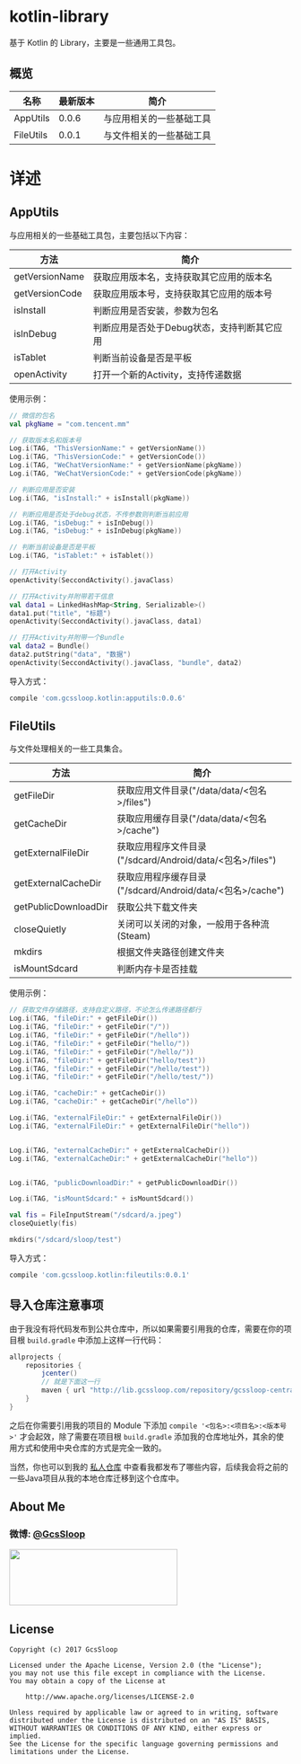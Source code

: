 # kotlin-library

基于 Kotlin 的 Library，主要是一些通用工具包。

## 概览

| 名称        | 最新版本  | 简介           |
| --------- | ----- | ------------ |
| AppUtils  | 0.0.6 | 与应用相关的一些基础工具 |
| FileUtils | 0.0.1 | 与文件相关的一些基础工具 |



# 详述

## AppUtils

与应用相关的一些基础工具包，主要包括以下内容：

| 方法             | 简介                       |
| -------------- | ------------------------ |
| getVersionName | 获取应用版本名，支持获取其它应用的版本名     |
| getVersionCode | 获取应用版本号，支持获取其它应用的版本号     |
| isInstall      | 判断应用是否安装，参数为包名           |
| isInDebug      | 判断应用是否处于Debug状态，支持判断其它应用 |
| isTablet       | 判断当前设备是否是平板              |
| openActivity   | 打开一个新的Activity，支持传递数据    |

使用示例：

```kotlin
// 微信的包名
val pkgName = "com.tencent.mm"

// 获取版本名和版本号
Log.i(TAG, "ThisVersionName:" + getVersionName())
Log.i(TAG, "ThisVersionCode:" + getVersionCode())
Log.i(TAG, "WeChatVersionName:" + getVersionName(pkgName))
Log.i(TAG, "WeChatVersionCode:" + getVersionCode(pkgName))

// 判断应用是否安装
Log.i(TAG, "isInstall:" + isInstall(pkgName))

// 判断应用是否处于debug状态，不传参数则判断当前应用
Log.i(TAG, "isDebug:" + isInDebug())
Log.i(TAG, "isDebug:" + isInDebug(pkgName))

// 判断当前设备是否是平板
Log.i(TAG, "isTablet:" + isTablet())

// 打开Activity
openActivity(SeccondActivity().javaClass)

// 打开Activity并附带若干信息
val data1 = LinkedHashMap<String, Serializable>()
data1.put("title", "标题")
openActivity(SeccondActivity().javaClass, data1)

// 打开Activity并附带一个Bundle
val data2 = Bundle()
data2.putString("data", "数据")
openActivity(SeccondActivity().javaClass, "bundle", data2)
```

导入方式：

```groovy
compile 'com.gcssloop.kotlin:apputils:0.0.6'
```



## FileUtils

与文件处理相关的一些工具集合。

| 方法                   | 简介                                       |
| -------------------- | ---------------------------------------- |
| getFileDir           | 获取应用文件目录("/data/data/<包名>/files")        |
| getCacheDir          | 获取应用缓存目录("/data/data/<包名>/cache")        |
| getExternalFileDir   | 获取应用程序文件目录("/sdcard/Android/data/<包名>/files") |
| getExternalCacheDir  | 获取应用程序缓存目录("/sdcard/Android/data/<包名>/cache") |
| getPublicDownloadDir | 获取公共下载文件夹                                |
| closeQuietly         | 关闭可以关闭的对象，一般用于各种流(Steam)                 |
| mkdirs               | 根据文件夹路径创建文件夹                             |
| isMountSdcard        | 判断内存卡是否挂载                                |

使用示例：

```kotlin
// 获取文件存储路径，支持自定义路径，不论怎么传递路径都行
Log.i(TAG, "fileDir:" + getFileDir())
Log.i(TAG, "fileDir:" + getFileDir("/"))
Log.i(TAG, "fileDir:" + getFileDir("/hello"))
Log.i(TAG, "fileDir:" + getFileDir("hello/"))
Log.i(TAG, "fileDir:" + getFileDir("/hello/"))
Log.i(TAG, "fileDir:" + getFileDir("hello/test"))
Log.i(TAG, "fileDir:" + getFileDir("/hello/test"))
Log.i(TAG, "fileDir:" + getFileDir("/hello/test/"))

Log.i(TAG, "cacheDir:" + getCacheDir())
Log.i(TAG, "cacheDir:" + getCacheDir("/hello"))

Log.i(TAG, "externalFileDir:" + getExternalFileDir())
Log.i(TAG, "externalFileDir:" + getExternalFileDir("hello"))


Log.i(TAG, "externalCacheDir:" + getExternalCacheDir())
Log.i(TAG, "externalCacheDir:" + getExternalCacheDir("hello"))


Log.i(TAG, "publicDownloadDir:" + getPublicDownloadDir())

Log.i(TAG, "isMountSdcard:" + isMountSdcard())

val fis = FileInputStream("/sdcard/a.jpeg")
closeQuietly(fis)

mkdirs("/sdcard/sloop/test")
```

导入方式：

```groovy
compile 'com.gcssloop.kotlin:fileutils:0.0.1'
```



## 导入仓库注意事项

由于我没有将代码发布到公共仓库中，所以如果需要引用我的仓库，需要在你的项目根 `build.gradle` 中添加上这样一行代码：

```groovy
allprojects {
    repositories {
        jcenter()
        // 就是下面这一行
        maven { url "http://lib.gcssloop.com/repository/gcssloop-central/" }
    }
}
```

之后在你需要引用我的项目的 Module 下添加 `compile '<包名>:<项目名>:<版本号>'` 才会起效，除了需要在项目根 `build.gradle` 添加我的仓库地址外，其余的使用方式和使用中央仓库的方式是完全一致的。 

当然，你也可以到我的 [私人仓库](http://library.gcssloop.com:8081/#browse/browse/components:gcs-repository) 中查看我都发布了哪些内容，后续我会将之前的一些Java项目从我的本地仓库迁移到这个仓库中。



## About Me

### 微博: [@GcsSloop](http://weibo.com/GcsSloop)

<a href="https://github.com/GcsSloop/README/blob/master/README.md" target="_blank"> <img src="http://ww4.sinaimg.cn/large/005Xtdi2gw1f1qn89ihu3j315o0dwwjc.jpg" width="300" height="100" /> </a>

## License

```
Copyright (c) 2017 GcsSloop

Licensed under the Apache License, Version 2.0 (the "License");
you may not use this file except in compliance with the License.
You may obtain a copy of the License at

    http://www.apache.org/licenses/LICENSE-2.0

Unless required by applicable law or agreed to in writing, software
distributed under the License is distributed on an "AS IS" BASIS,
WITHOUT WARRANTIES OR CONDITIONS OF ANY KIND, either express or implied.
See the License for the specific language governing permissions and
limitations under the License.
```
